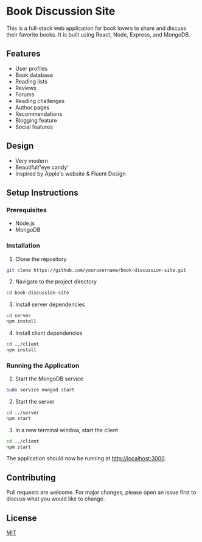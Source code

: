# Book Discussion Site

This is a full-stack web application for book lovers to share and discuss their favorite books. It is built using React, Node, Express, and MongoDB.

## Features

- User profiles
- Book database
- Reading lists
- Reviews
- Forums
- Reading challenges
- Author pages
- Recommendations
- Blogging feature
- Social features

## Design

- Very modern
- Beautiful/'eye candy'
- Inspired by Apple's website & Fluent Design

## Setup Instructions

### Prerequisites

- Node.js
- MongoDB

### Installation

1. Clone the repository
```bash
git clone https://github.com/yourusername/book-discussion-site.git
```

2. Navigate to the project directory
```bash
cd book-discussion-site
```

3. Install server dependencies
```bash
cd server
npm install
```

4. Install client dependencies
```bash
cd ../client
npm install
```

### Running the Application

1. Start the MongoDB service
```bash
sudo service mongod start
```

2. Start the server
```bash
cd ../server
npm start
```

3. In a new terminal window, start the client
```bash
cd ../client
npm start
```

The application should now be running at [http://localhost:3000](http://localhost:3000).

## Contributing

Pull requests are welcome. For major changes, please open an issue first to discuss what you would like to change.

## License

[MIT](https://choosealicense.com/licenses/mit/)
